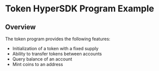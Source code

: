 # Token HyperSDK Program Example

## Overview

The token program provides the following features:

- Initialization of a token with a fixed supply
- Ability to transfer tokens between accounts
- Query balance of an account
- Mint coins to an address
